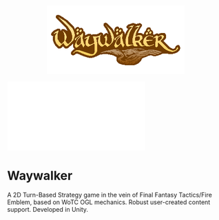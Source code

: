 <p align="center">
  <img width="320" height="160" src="logo_shine.gif">
</p>

<img src="header.svg" width="320" height="160">


# Waywalker
A 2D Turn-Based Strategy game in the vein of Final Fantasy Tactics/Fire Emblem, based on WoTC OGL mechanics. Robust user-created content support. Developed in Unity.
